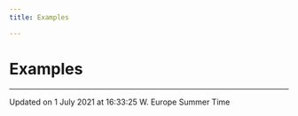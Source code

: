 ```yaml
---
title: Examples

---
```


# Examples







-------------------------------

Updated on  1 July 2021 at 16:33:25 W. Europe Summer Time
